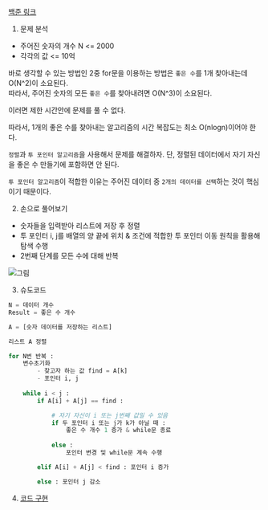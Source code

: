 [백준 링크](https://www.acmicpc.net/problem/1253)

1. 문제 분석 

- 주어진 숫자의 개수 N <= 2000 
- 각각의 값 <= 10억

바로 생각할 수 있는 방법인 2중 for문을 이용하는 방법은 `좋은 수`를 1개 찾아내는데 O(N^2)이 소요된다.  
따라서, 주어진 숫자의 모든 `좋은 수`를 찾아내려면 O(N^3)이 소요된다. 

이러면 제한 시간안에 문제를 풀 수 없다. 

따라서, 1개의 좋은 수를 찾아내는 알고리즘의 시간 복잡도는 최소 O(nlogn)이어야 한다. 

`정렬`과 `투 포인터 알고리즘`을 사용해서 문제를 해결하자. 
단, 정렬된 데이터에서 자기 자신을 좋은 수 만들기에 포함하면 안 된다. 

`투 포인터 알고리즘`이 적합한 이유는 주어진 데이터 중 `2개의 데이터를 선택`하는 것이 핵심이기 때문이다. 

2. 손으로 풀어보기 

- 숫자들을 입력받아 리스트에 저장 후 정렬 
- 투 포인터 i, j를 배열의 양 끝에 위치 & 조건에 적합한 투 포인터 이동 원칙을 활용해 탐색 수행 
- 2번째 단계를 모든 수에 대해 반복 

![그림](../image/day3/8번_001.jpg)

3. 슈도코드 

``` python 
N = 데이터 개수 
Result = 좋은 수 개수 

A = [숫자 데이터를 저장하는 리스트]

리스트 A 정렬 

for N번 반복 : 
    변수초기화
        - 찾고자 하는 값 find = A[k]
        - 포인터 i, j
    
    while i < j : 
        if A[i] + A[j] == find : 

            # 자기 자신이 i 또는 j번째 값일 수 있음
            if 두 포인터 i 또는 j가 k가 아닐 때 :
                좋은 수 개수 1 증가 & while문 종료 
            
            else :
                포인터 변경 및 while문 계속 수행 

        elif A[i] + A[j] < find : 포인터 i 증가 

        else : 포인터 j 감소 

```

4. [코드 구현](../code/day3/8_좋은수구하기.py)

